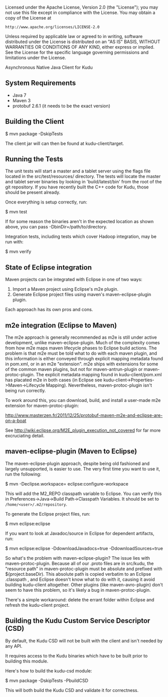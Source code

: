 
Licensed under the Apache License, Version 2.0 (the "License");
you may not use this file except in compliance with the License.
You may obtain a copy of the License at

    http://www.apache.org/licenses/LICENSE-2.0

Unless required by applicable law or agreed to in writing, software
distributed under the License is distributed on an "AS IS" BASIS,
WITHOUT WARRANTIES OR CONDITIONS OF ANY KIND, either express or implied.
See the License for the specific language governing permissions and
limitations under the License.

Asynchronous Native Java Client for Kudu

System Requirements
------------------------------------------------------------

- Java 7
- Maven 3
- protobuf 2.6.1 (it needs to be the exact version)


Building the Client
------------------------------------------------------------

$ mvn package -DskipTests

The client jar will can then be found at kudu-client/target.


Running the Tests
------------------------------------------------------------

The unit tests will start a master and a tablet
server using the flags file located in the src/test/resources/
directory. The tests will locate the master and tablet server
binaries by looking in 'build/latest/bin' from the root of
the git repository. If you have recently built the C++ code
for Kudu, those should be present already.

Once everything is setup correctly, run:

$ mvn test

If for some reason the binaries aren't in the expected location
as shown above, you can pass
-DbinDir=/path/to/directory.

Integration tests, including tests which cover Hadoop integration,
may be run with:

$ mvn verify

State of Eclipse integration
------------------------------------------------------------

Maven projects can be integrated with Eclipse in one of two
ways:

1. Import a Maven project using Eclipse's m2e plugin.
2. Generate Eclipse project files using maven's
   maven-eclipse-plugin plugin.

Each approach has its own pros and cons.

## m2e integration (Eclipse to Maven)

The m2e approach is generally recommended as m2e is still
under active development, unlike maven-eclipse-plugin. Much
of the complexity comes from how m2e maps maven lifecycle
phases to Eclipse build actions. The problem is that m2e
must be told what to do with each maven plugin, and this
information is either conveyed through explicit mapping
metadata found in pom.xml, or in an m2e "extension". m2e
ships with extensions for some of the common maven plugins,
but not for maven-antrun-plugin or maven-protoc-plugin. The
explicit metadata mapping found in kudu-client/pom.xml has
placated m2e in both cases (in Eclipse see
kudu-client->Properties->Maven->Lifecycle Mapping).
Nevertheless, maven-protoc-plugin isn't being run correctly.

To work around this, you can download, build, and install a
user-made m2e extension for maven-protoc-plugin:

  http://www.masterzen.fr/2011/12/25/protobuf-maven-m2e-and-eclipse-are-on-a-boat

See http://wiki.eclipse.org/M2E_plugin_execution_not_covered
for far more excruciating detail.

## maven-eclipse-plugin (Maven to Eclipse)

The maven-eclipse-plugin approach, despite being old
fashioned and largely unsupported, is easier to use. The
very first time you want to use it, run the following:

$ mvn -Declipse.workspace=<path-to-eclipse-workspace> eclipse:configure-workspace

This will add the M2_REPO classpath variable to Eclipse. You
can verify this in
Preferences->Java->Build Path->Classpath Variables. It
should be set to `/home/<user>/.m2/repository`.

To generate the Eclipse project files, run:

$ mvn eclipse:eclipse

If you want to look at Javadoc/source in Eclipse for
dependent artifacts, run:

$ mvn eclipse:eclipse -DdownloadJavadocs=true -DdownloadSources=true

So what's the problem with maven-eclipse-plugin? The issue
lies with maven-protoc-plugin. Because all of our .proto
files are in src/kudu, the "resource path" in
maven-protoc-plugin must be absolute and prefixed with
${project.baseDir). This absolute path is copied verbatim
to an Eclipse .classpath <classpathentry/>, and Eclipse
doesn't know what to do with it, causing it avoid building
kudu-client altogether. Other plugins (like
maven-avro-plugin) don't seem to have this problem, so it's
likely a bug in maven-protoc-plugin.

There's a simple workaround: delete the errant folder within
Eclipse and refresh the kudu-client project.


Building the Kudu Custom Service Descriptor (CSD)
------------------------------------------------------------

By default, the Kudu CSD will not be built with the client
and isn't needed by any API.

It requires access to the Kudu binaries which have to be built
prior to building this module.

Here's how to build the kudu-csd module:

$ mvn package -DskipTests -PbuildCSD

This will both build the Kudu CSD and validate it for correctness.

